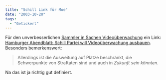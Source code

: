 ```yaml
---
title: "Schill Link für Moe"
date: "2003-10-20"
tags:
  - "Getickert"
---
```


Für den unverbesserlichen [Sammler in Sachen Videoüberwachung](http://weblog.plasticthinking.org/ "Moes Plastikthinking") ein Link: [Hamburger Abendblatt: Schill Partei will Videoüberwachung ausbauen](http://www.abendblatt.de/daten/2003/10/20/220170.html "Schill-Partei: Mehr Überwachung"). Besonders bemerkenswert:

> Allerdings ist die Ausweitung auf Plätze beschränkt, die Schwerpunkte von Straftaten sind und auch in _Zukunft sein könnten_.

Na das ist ja richtig gut definiert.

